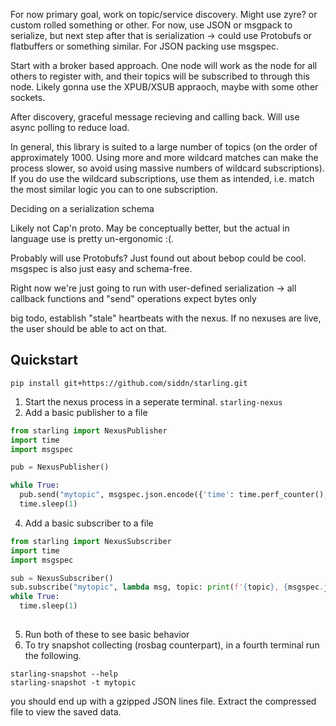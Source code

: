 For now primary goal, work on topic/service discovery. Might use zyre? or custom rolled something or other. For now, use JSON or msgpack to serialize, but next step after that is serialization -> could use Protobufs or flatbuffers or something similar. For JSON packing use msgspec.

Start with a broker based approach. One node will work as the node for all others to register with, and their topics will be subscribed to through this node. Likely gonna use the XPUB/XSUB appraoch, maybe with some other sockets.

After discovery, graceful message recieving and calling back. Will use async polling to reduce load.

In general, this library is suited to a large number of topics (on the order of approximately 1000. Using more and more wildcard matches can make the process slower, so avoid using massive numbers of wildcard subscriptions). If you do use the wildcard subscriptions, use them as intended, i.e. match the most similar logic you can to one subscription.

Deciding on a serialization schema

Likely not Cap'n proto. May be conceptually better, but the actual in language use is pretty un-ergonomic :(.

Probably will use Protobufs? Just found out about bebop could be cool. msgspec is also just easy and schema-free.

Right now we're just going to run with user-defined serialization -> all callback functions and "send" operations expect bytes only

big todo, establish "stale" heartbeats with the nexus. If no nexuses are live, the user should be able to act on that.

## Quickstart
```console
pip install git+https://github.com/siddn/starling.git
```
1. Start the nexus process in a seperate terminal. `starling-nexus`
2. Add a basic publisher to a file
```python
from starling import NexusPublisher
import time
import msgspec

pub = NexusPublisher()

while True:
  pub.send("mytopic", msgspec.json.encode({'time': time.perf_counter(), 'data': 'helooo'})
  time.sleep(1)
```
4. Add a basic subscriber to a file
```python
from starling import NexusSubscriber
import time
import msgspec

sub = NexusSubscriber()
sub.subscribe("mytopic", lambda msg, topic: print(f'{topic}, {msgspec.json.decode(msg)}'))
while True:
  time.sleep(1)
  
```
5. Run both of these to see basic behavior
6. To try snapshot collecting (rosbag counterpart), in a fourth terminal run the following.
```console
starling-snapshot --help
starling-snapshot -t mytopic
```
you should end up with a gzipped JSON lines file. Extract the compressed file to view the saved data.
